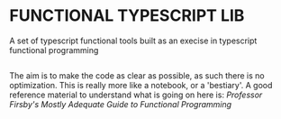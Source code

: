 # FUNCTIONAL TYPESCRIPT LIB
A set of typescript functional tools built as an execise in typescript functional programming

  ```npm install functional-typescript-lib
  ```
The aim is to make the code as clear as possible, as such there is no optimization. This is really more like a notebook, or a 'bestiary'.
A good reference material to understand what is going on here is:
*Professor Firsby's Mostly Adequate Guide to Functional Programming*
